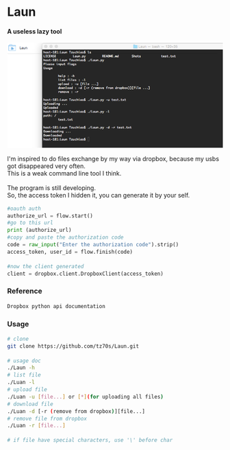 # Laun
#### A useless lazy tool

![image](https://github.com/tz70s/Laun/blob/master/Shots/snapshot.png)

I'm inspired to do files exchange by my way via dropbox, because my usbs got disappeared very often.</br>
This is a weak command line tool I think.</br>
</br>
The program is still developing.</br>
So, the access token I hidden it,  you can generate it by your self.</br>

```Python
#oauth auth
authorize_url = flow.start()
#go to this url
print (authorize_url)
#copy and paste the authorization code
code = raw_input("Enter the authorization code").strip()
access_token, user_id = flow.finish(code)

#now the client generated
client = dropbox.client.DropboxClient(access_token)

```

### Reference
```Bash
Dropbox python api documentation
```


### Usage
```Bash
# clone
git clone https://github.com/tz70s/Laun.git

# usage doc
./Laun -h 
# list file
./Luan -l
# upload file
./Luan -u [file...] or [*](for uploading all files)
# download file
./Luan -d [-r (remove from dropbox)][file...]
# remove file from dropbox
./Luan -r [file...]

# if file have special characters, use '\' before char
```
